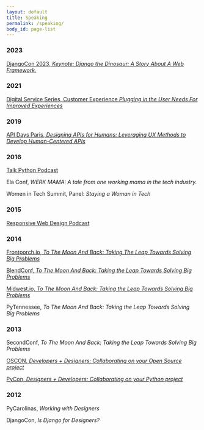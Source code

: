 ```yaml
---
layout: default
title: Speaking
permalink: /speaking/
body_id: page-list
---
```


<h3>2023</h3>
<article>
	<p>
			<a href="https://2023.djangocon.us/talks/keynote-django-the-dinosaur/">
			DjangoCon 2023, <em>Keynote: Django the Dinosaur: A Story About A Web Framework.</em>
		</a>
	</p>
</article>
<h3>2021</h3>
<article>
	<p>
			<a href="https://governmentciomedia.com/principles-digital-service-experience">
			Digital Service Series, Customer Experience <em>Plugging in the User Needs For Improved Experiences</em>
		</a>
	</p>
</article>
<h3>2019</h3>
<article>
	<p>
			<a href="https://www.apidays.co/paris">
			API Days Paris, <em>Designing APIs for Humans: Leveraging UX Methods to Develop Human-Centered APIs</em>
		</a>
	</p>
</article>
<h3>2016</h3>
<article>
	<p>
			<a href="https://talkpython.fm/episodes/show/88/lightweight-django">
			Talk Python Podcast
		</a>
	</p>
</article>
<article>
	<p>
	  Ela Conf, <em>WERK MAMA: A tale from one working mama in the tech industry.</em>
	</p>
</article>
<article>
	<p>
	  Women in Tech Summit, Panel: <em>Staying a Woman in Tech</em>
	</p>
</article>
<h3>2015</h3>
<article>
	<p>
		<a href="https://responsivewebdesign.com/podcast/usds/">
			Responsive Web Design Podcast
		</a>
	</p>
</article>
<h3>2014</h3>
<article>
	<p>
		<a href="https://www.youtube.com/watch?v=9zN7KeDqLDs">
			Frontporch.io, <em>To The Moon And Back: Taking The Leap Towards Solving Big Problems</em>
		</a>
	</p>
</article>
<article>
	<p>
		<a href="https://vimeo.com/114568893">
			BlendConf, <em>To The Moon And Back: Taking the Leap Towards Solving Big Problems</em>
		</a>
	</p>
</article>
<article>
	<p>
		<a href="https://www.youtube.com/watch?v=ZRFFEsoSbKs">
			Midwest.io, <em>To The Moon And Back: Taking the Leap Towards Solving Big Problems</em>
		</a>
	</p>
</article>
<article>
	<p>PyTennessee, <em>To The Moon And Back: Taking the Leap Towards Solving Big Problems</em></p>
</article>
<h3>2013</h3>
<article>
	<p>SecondConf, <em>To The Moon And Back: Taking the Leap Towards Solving Big Problems</em></p>
</article>
<article>
	<p>
		<a href="https://conferences.oreilly.com/oscon/oscon2013/public/schedule/detail/28590">
			OSCON, <em>Developers + Designers: Collaborating on your Open Source project</em>
		</a>
	</p>
</article>
<article>
	<p>
		<a href="https://us.pycon.org/2013/schedule/presentation/56/">
			PyCon, <em>Designers + Developers: Collaborating on your Python project</em>
		</a>
	</p>
</article>
<h3>2012</h3>
<article>
	<p>PyCarolinas, <em>Working with Designers</em></p>
</article>
<article>
	<p>DjangoCon, <em>Is Django for Designers?</em></p>
</article>
